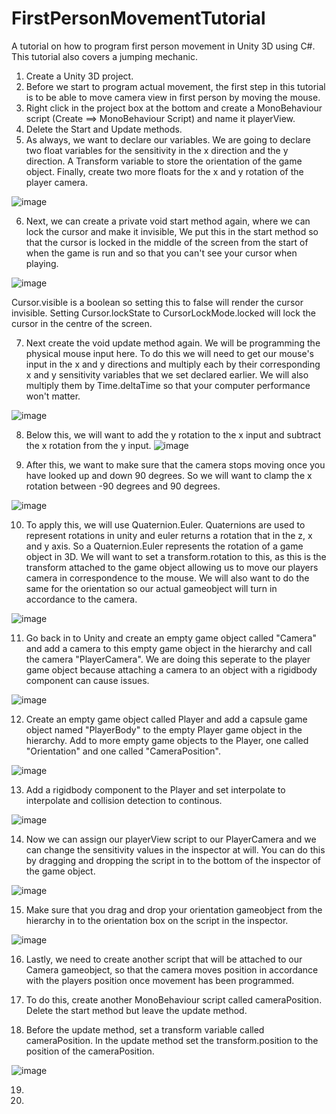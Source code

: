 # FirstPersonMovementTutorial
A tutorial on how to program first person movement in Unity 3D using C#. This tutorial also covers a jumping mechanic.

1.  Create a Unity 3D project.
2.  Before we start to program actual movement, the first step in this tutorial is to be able to move camera view in first person by moving the mouse.
3.  Right click in the project box at the bottom and create a MonoBehaviour script (Create ==> MonoBehaviour Script) and name it playerView.
4.  Delete the Start and Update methods.
5.  As always, we want to declare our variables. We are going to declare two float variables for the sensitivity in the x direction and the y direction. A Transform variable to store the orientation of the game object. Finally, create two more floats for the x and y rotation of the player camera.

![image](https://github.com/user-attachments/assets/394fdba2-2b82-45b7-9ca0-270d93449e2f)

6. Next, we can create a private void start method again, where we can lock the cursor and make it invisible, We put this in the start method so that the cursor is locked in the middle of the screen from the start of when the game is run and so that you can't see your cursor when playing.

![image](https://github.com/user-attachments/assets/83b9a065-fc10-4791-ae52-21b1d2adfc2e)

Cursor.visible is a boolean so setting this to false will render the cursor invisible.
Setting Cursor.lockState to CursorLockMode.locked will lock the cursor in the centre of the screen.

7. Next create the void update method again. We will be programming the physical mouse input here. To do this we will need to get our mouse's input in the x and y directions and multiply each by their corresponding x and y sensitivity variables that we set declared earlier. We will also multiply them by Time.deltaTime so that your computer performance won't matter.
 
![image](https://github.com/user-attachments/assets/abce57ad-8544-4dfb-92be-2609d1f170e4)

8. Below this, we will want to add the y rotation to the x input and subtract the x rotation from the y input.
![image](https://github.com/user-attachments/assets/83e3763c-40c8-4159-b709-7344df08b9ff)

9. After this, we want to make sure that the camera stops moving once you have looked up and down 90 degrees. So we will want to clamp the x rotation between -90 degrees and 90 degrees.
 
![image](https://github.com/user-attachments/assets/e7a010c2-e950-43f2-964f-f7a39dd9cf4a)

10. To apply this, we will use Quaternion.Euler. Quaternions are used to represent rotations in unity and euler returns a rotation that in the z, x and y axis. So a Quaternion.Euler represents the rotation of a game object in 3D. We will want to set a transform.rotation to this, as this is the transform attached to the game object allowing us to move our players camera in correspondence to the mouse. We will also want to do the same for the orientation so our actual gameobject will turn in accordance to the camera.
 
![image](https://github.com/user-attachments/assets/61f08f3d-a0c8-4297-bfc2-12c48f0ce798)

11. Go back in to Unity and create an empty game object called "Camera" and add a camera to this empty game object in the hierarchy and call the camera "PlayerCamera". We are doing this seperate to the player game object because attaching a camera to an object with a rigidbody component can cause issues.

![image](https://github.com/user-attachments/assets/9ea0caa6-a52a-4c1c-ae38-29af79838b2d)

12. Create an empty game object called Player and add a capsule game object named "PlayerBody" to the empty Player game object in the hierarchy. Add to more empty game objects to the Player, one called "Orientation" and one called "CameraPosition".

![image](https://github.com/user-attachments/assets/f5f32fea-1db0-4fa1-b911-0ebd877bf760)

13. Add a rigidbody component to the Player and set interpolate to interpolate and collision detection to continous.
 
![image](https://github.com/user-attachments/assets/8afe61f4-6a84-4e14-8d3f-b1863d7e2f34)

14. Now we can assign our playerView script to our PlayerCamera and we can change the sensitivity values in the inspector at will. You can do this by dragging and dropping the script in to the bottom of the inspector of the game object.

![image](https://github.com/user-attachments/assets/3c7d985c-c1d9-4dc7-996a-29a2536e9953)

15. Make sure that you drag and drop your orientation gameobject from the hierarchy in to the orientation box on the script in the inspector.
 
![image](https://github.com/user-attachments/assets/94c618ba-2812-48d9-9a5c-6d9c45e8c966)

16. Lastly, we need to create another script that will be attached to our Camera gameobject, so that the camera moves position in accordance with the players position once movement has been programmed.

17. To do this, create another MonoBehaviour script called cameraPosition. Delete the start method but leave the update method.

18. Before the update method, set a transform variable called cameraPosition. In the update method set the transform.position to the position of the cameraPosition.

![image](https://github.com/user-attachments/assets/17782260-ffa9-4c31-ba49-a2afc0153288)

19. 



 



21. 


    




